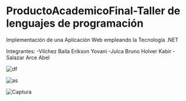 # ProductoAcademicoFinal-Taller de lenguajes de programación 

Implementación de una Aplicación Web empleando la Tecnología .NET

Integrantes:
-Vilchez Baila Erikson Yovani
-Julca Bruno Holver Kabir
-Salazar Arce Abel

![df](https://user-images.githubusercontent.com/77027345/179078431-bc042385-d3a1-4965-a688-ccd6c3244d84.png)


![as](https://user-images.githubusercontent.com/77027345/179078435-9080f5e2-695f-496b-bbe1-014e3eff9847.png)


![Captura](https://user-images.githubusercontent.com/77027345/179079210-33201cdd-5431-46ef-9067-572b5fe39149.PNG)
